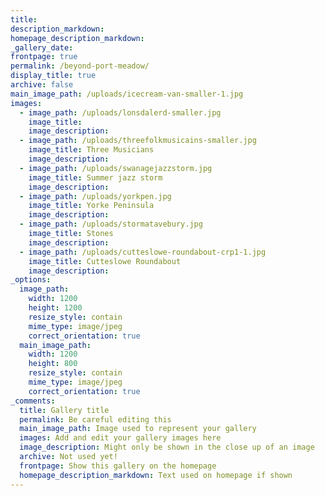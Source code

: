 ```yaml
---
title:
description_markdown:
homepage_description_markdown:
_gallery_date:
frontpage: true
permalink: /beyond-port-meadow/
display_title: true
archive: false
main_image_path: /uploads/icecream-van-smaller-1.jpg
images:
  - image_path: /uploads/lonsdalerd-smaller.jpg
    image_title:
    image_description:
  - image_path: /uploads/threefolkmusicains-smaller.jpg
    image_title: Three Musicians
    image_description:
  - image_path: /uploads/swanagejazzstorm.jpg
    image_title: Summer jazz storm
    image_description:
  - image_path: /uploads/yorkpen.jpg
    image_title: Yorke Peninsula
    image_description:
  - image_path: /uploads/stormatavebury.jpg
    image_title: Stones
    image_description:
  - image_path: /uploads/cutteslowe-roundabout-crp1-1.jpg
    image_title: Cutteslowe Roundabout
    image_description:
_options:
  image_path:
    width: 1200
    height: 1200
    resize_style: contain
    mime_type: image/jpeg
    correct_orientation: true
  main_image_path:
    width: 1200
    height: 800
    resize_style: contain
    mime_type: image/jpeg
    correct_orientation: true
_comments:
  title: Gallery title
  permalink: Be careful editing this
  main_image_path: Image used to represent your gallery
  images: Add and edit your gallery images here
  image_description: Might only be shown in the close up of an image
  archive: Not used yet!
  frontpage: Show this gallery on the homepage
  homepage_description_markdown: Text used on homepage if shown
---
```


